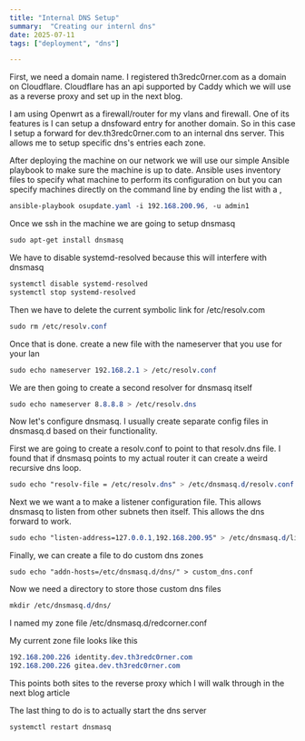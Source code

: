 ```yaml
---
title: "Internal DNS Setup"
summary:  "Creating our internl dns"
date: 2025-07-11
tags: ["deployment", "dns"]

---
```



First, we need a domain name.  I registered th3redc0rner.com as a domain on Cloudflare.  Cloudflare has an api supported by Caddy which we will use as a reverse proxy and set up in the next blog.  

I am using Openwrt as a firewall/router for my vlans and firewall.  One of its features is I can setup a dnsfoward entry for another domain.  So in this case I setup a forward for dev.th3redc0rner.com to an internal dns server.  This allows me to setup specific dns's entries each zone.

After deploying the machine on our network we will use our simple Ansible playbook to make sure the machine is up to date.  Ansible uses inventory files to specify what machine to perform its configuration on but you can specify machines directly on the command line by ending the list with a ,


```css
ansible-playbook osupdate.yaml -i 192.168.200.96, -u admin1
```

Once we ssh in the machine we are going to setup dnsmasq

```css
sudo apt-get install dnsmasq
```
We have to disable systemd-resolved because this will interfere with dnsmasq

```css
systemctl disable systemd-resolved
systemctl stop systemd-resolved
```

Then we have to delete the current symbolic link for /etc/resolv.com
```css
sudo rm /etc/resolv.conf
```

Once that is done. create a new file with the nameserver that you use for your lan 

```css
sudo echo nameserver 192.168.2.1 > /etc/resolv.conf
```

We are then going to create a second resolver for dnsmasq itself
```css
sudo echo nameserver 8.8.8.8 > /etc/resolv.dns
```

Now let's configure dnsmasq.  I usually create separate config files in dnsmasq.d based on their functionality.

First we are going to create a resolv.conf to point to that resolv.dns file.  I found that if dnsmasq points to my actual router it can create a weird recursive dns loop.

```css
sudo echo "resolv-file = /etc/resolv.dns" > /etc/dnsmasq.d/resolv.conf
```

Next we we want a to make a listener configuration file.  This allows dnsmasq to listen from other subnets then itself.  This allows the dns forward to work.

```css
sudo echo "listen-address=127.0.0.1,192.168.200.95" > /etc/dnsmasq.d/listen.conf
```
Finally, we can create a file to do custom dns zones
```
sudo echo "addn-hosts=/etc/dnsmasq.d/dns/" > custom_dns.conf 
```

Now we need a directory to store those custom dns files
```css
mkdir /etc/dnsmasq.d/dns/
```

I named my zone file /etc/dnsmasq.d/redcorner.conf

My current zone file looks like this

```css
192.168.200.226 identity.dev.th3redc0rner.com
192.168.200.226 gitea.dev.th3redc0rner.com
```

This points both sites to the reverse proxy which I will walk through in the next blog article

The last thing to do is to actually start the dns server

```css
systemctl restart dnsmasq
```


